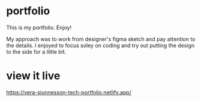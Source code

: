 # portfolio

This is my portfolio. Enjoy!

My approach was to work from designer's figma sketch and pay attention to the details. I enjoyed to focus soley on coding and try out putting the design to the side for a little bit.

# view it live

https://vera-sjunnesson-tech-portfolio.netlify.app/